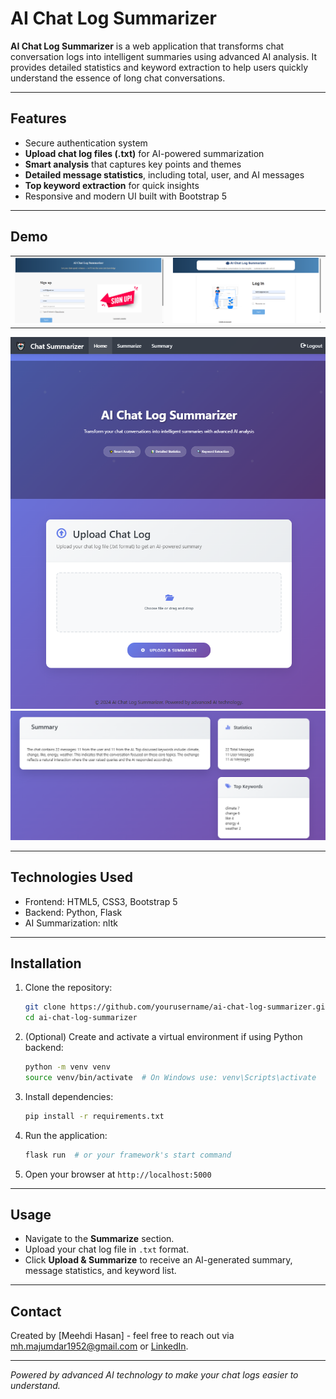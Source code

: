 
# AI Chat Log Summarizer

**AI Chat Log Summarizer** is a web application that transforms chat conversation logs into intelligent summaries using advanced AI analysis. It provides detailed statistics and keyword extraction to help users quickly understand the essence of long chat conversations.

---

## Features
-  Secure authentication system
- **Upload chat log files (.txt)** for AI-powered summarization  
- **Smart analysis** that captures key points and themes  
- **Detailed message statistics**, including total, user, and AI messages  
- **Top keyword extraction** for quick insights  
- Responsive and modern UI built with Bootstrap 5  

---

## Demo
<table>
  <tr>
    <td><img src="Signup.png" alt="Signup" width="600" /></td>
    <td><img src="Login.png" alt="Login" width="600" /></td>
  </tr>
</table>

<img src="Homepage.png" alt="Homepage" width="600" />
<img src="Output.png" alt="Output" width="600" />


---

## Technologies Used

- Frontend: HTML5, CSS3, Bootstrap 5 
- Backend: Python, Flask
- AI Summarization: nltk

---

## Installation

1. Clone the repository:  
   ```bash
   git clone https://github.com/yourusername/ai-chat-log-summarizer.git
   cd ai-chat-log-summarizer
   ```

2. (Optional) Create and activate a virtual environment if using Python backend:  
   ```bash
   python -m venv venv
   source venv/bin/activate  # On Windows use: venv\Scripts\activate
   ```

3. Install dependencies:  
   ```bash
   pip install -r requirements.txt
   ```

4. Run the application:  
   ```bash
   flask run  # or your framework's start command
   ```

5. Open your browser at `http://localhost:5000`

---

## Usage

- Navigate to the **Summarize** section.  
- Upload your chat log file in `.txt` format.  
- Click **Upload & Summarize** to receive an AI-generated summary, message statistics, and keyword list.

---




## Contact

Created by [Meehdi Hasan] - feel free to reach out via [mh.majumdar1952@gmail.com](mailto:mh.majumdar1952@gmail.com) or [LinkedIn](https://www.linkedin.com/in/hasanmehedi1952/).


---

*Powered by advanced AI technology to make your chat logs easier to understand.*
